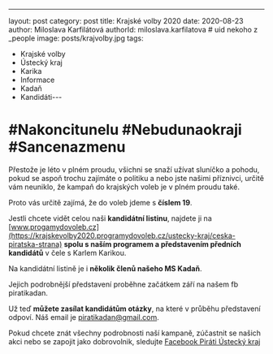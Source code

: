 ---
layout: post
category: post
title: Krajské volby 2020
date: 2020-08-23
author: Miloslava Karfilátová
authorId: miloslava.karfilatova    # uid nekoho z _people
image: posts/krajvolby.jpg
tags:
  - Krajské volby
  - Ústecký kraj
  - Karika
  - Informace
  - Kadaň
  - Kandidáti---

# #Nakoncitunelu #Nebudunaokraji #Sancenazmenu

Přestože je léto v plném proudu, všichni se snaží užívat sluníčko a pohodu, pokud se aspoň trochu zajímáte o politiku a nebo jste našimi příznivci, 
určitě vám neuniklo, že kampaň do krajských voleb je v plném proudu také. 

Proto vás určitě zajímá, že do voleb jdeme s **číslem 19**.

Jestli chcete vidět celou naši **kandidátní listinu**, najdete ji na [www.progamydovoleb.cz](https://krajskevolby2020.programydovoleb.cz/ustecky-kraj/ceska-piratska-strana) 
**spolu s naším programem a představením předních kandidátů** v čele s Karlem Karikou.

Na kandidátní listině je i **několik členů našeho MS Kadaň**. 

Jejich podrobnější představení proběhne začátkem září na našem fb piratikadan.

Už teď **můžete zasílat kandidátům otázky**, na které v průběhu představení odpoví. Náš email je piratikadan@gmail.com.


Pokud chcete znát všechny podrobnosti naší kampaně, zúčastnit se našich akci nebo se zapojit jako dobrovolnik, sledujte
[Facebook Piráti Ústecký kraj](https://www.facebook.com/pirati.ulk/)

